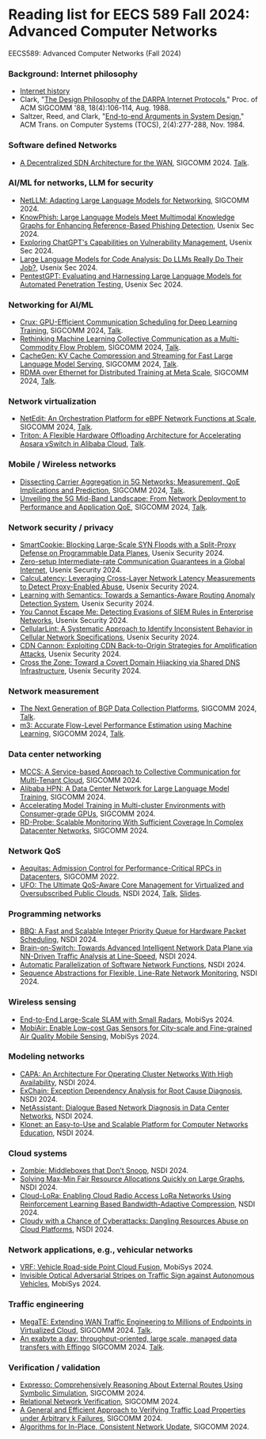 # Reading list for EECS 589 Fall 2024: Advanced Computer Networks
EECS589: Advanced Computer Networks (Fall 2024)

### Background: Internet philosophy
* [Internet history](https://www.internetsociety.org/internet/history-internet/brief-history-internet/)
* Clark, "[The Design Philosophy of the DARPA Internet Protocols](http://ccr.sigcomm.org/archive/1995/jan95/ccr-9501-clark.pdf)," Proc. of ACM SIGCOMM '88, 18(4):106-114, Aug. 1988.
* Saltzer, Reed, and Clark, "[End-to-end Arguments in System Design](http://web.mit.edu/Saltzer/www/publications/endtoend/endtoend.pdf)," ACM Trans. on Computer Systems (TOCS), 2(4):277-288, Nov. 1984.

### Software defined Networks
* [A Decentralized SDN Architecture for the WAN](https://storage.googleapis.com/gweb-research2023-media/pubtools/1002525.pdf), 
SIGCOMM 2024. [Talk](https://www.youtube.com/watch?v=_X7HCXG00hE).

### AI/ML for networks, LLM for security
* [NetLLM: Adapting Large Language Models for Networking](https://arxiv.org/pdf/2402.02338), SIGCOMM 2024.
* [KnowPhish: Large Language Models Meet Multimodal Knowledge Graphs for Enhancing Reference-Based Phishing Detection](https://www.usenix.org/system/files/usenixsecurity24-li-yuexin.pdf), Usenix Sec 2024.
* [Exploring ChatGPT's Capabilities on Vulnerability Management](https://www.usenix.org/system/files/usenixsecurity24-liu-peiyu.pdf), Usenix Sec 2024.
* [Large Language Models for Code Analysis: Do LLMs Really Do Their Job?](https://www.usenix.org/system/files/usenixsecurity24-fang.pdf), Usenix Sec 2024.
* [PentestGPT: Evaluating and Harnessing Large Language Models for Automated Penetration Testing](https://www.usenix.org/system/files/usenixsecurity24-deng.pdf), Usenix Sec 2024.

###  Networking for AI/ML
* [Crux: GPU-Efficient Communication Scheduling for Deep Learning Training](https://dl.acm.org/doi/pdf/10.1145/3651890.3672239),
SIGCOMM 2024, [Talk](https://www.youtube.com/watch?v=uk4swJ7PfC0).
* [Rethinking Machine Learning Collective Communication as a Multi-Commodity Flow Problem](https://dl.acm.org/doi/pdf/10.1145/3651890.3672249),
  SIGCOMM 2024, [Talk](https://www.youtube.com/watch?v=ChjWIwM87LY).
* [CacheGen: KV Cache Compression and Streaming for Fast Large Language Model Serving](https://dl.acm.org/doi/pdf/10.1145/3651890.3672274),
SIGCOMM 2024, [Talk](https://www.youtube.com/watch?v=H4_OUWvdiNo).
* [RDMA over Ethernet for Distributed Training at Meta Scale](https://dl.acm.org/doi/pdf/10.1145/3651890.3672233),
SIGCOMM 2024, [Talk](https://www.youtube.com/watch?v=wLW3UzUw5rY).

### Network virtualization 
* [NetEdit: An Orchestration Platform for eBPF Network Functions at Scale](https://dl.acm.org/doi/pdf/10.1145/3651890.3672227),
SIGCOMM 2024, [Talk](https://www.youtube.com/watch?v=y-SFpf8hnYU).
* [Triton: A Flexible Hardware Offloading Architecture for Accelerating Apsara vSwitch in Alibaba Cloud](https://dl.acm.org/doi/pdf/10.1145/3651890.3672224), [Talk](https://www.youtube.com/watch?v=U5_GNP3NOoE).

### Mobile / Wireless networks 
* [Dissecting Carrier Aggregation in 5G Networks: Measurement, QoE Implications and Prediction](),
SIGCOMM 2024, [Talk](https://www.youtube.com/watch?v=s7bscp1NKY8).
* [Unveiling the 5G Mid-Band Landscape: From Network Deployment to Performance and Application QoE](https://dl.acm.org/doi/pdf/10.1145/3651890.3672269), SIGCOMM 2024, [Talk](https://www.youtube.com/watch?v=OZxBAiPCrTY).

### Network security / privacy 
* [SmartCookie: Blocking Large-Scale SYN Floods with a Split-Proxy Defense on Programmable Data Planes](https://www.usenix.org/conference/usenixsecurity24/presentation/yoo), Usenix Security 2024.
* [Zero-setup Intermediate-rate Communication Guarantees in a Global Internet](https://www.usenix.org/conference/usenixsecurity24/presentation/wyss), Usenix Security 2024.
* [CalcuLatency: Leveraging Cross-Layer Network Latency Measurements to Detect Proxy-Enabled Abuse](https://www.usenix.org/conference/usenixsecurity24/presentation/ramesh), Usenix Security 2024.
* [Learning with Semantics: Towards a Semantics-Aware Routing Anomaly Detection System](https://www.usenix.org/conference/usenixsecurity24/presentation/chen-yihao), Usenix Security 2024.
* [You Cannot Escape Me: Detecting Evasions of SIEM Rules in Enterprise Networks](https://www.usenix.org/conference/usenixsecurity24/presentation/uetz), Usenix Security 2024.
* [CellularLint: A Systematic Approach to Identify Inconsistent Behavior in Cellular Network Specifications](https://www.usenix.org/conference/usenixsecurity24/presentation/rahman), Usenix Security 2024.
* [CDN Cannon: Exploiting CDN Back-to-Origin Strategies for Amplification Attacks](https://www.usenix.org/conference/usenixsecurity24/presentation/lin-ziyu), Usenix Security 2024.
* [Cross the Zone: Toward a Covert Domain Hijacking via Shared DNS Infrastructure](https://www.usenix.org/conference/usenixsecurity24/presentation/zhang-yunyi-zone), Usenix Security 2024.

### Network measurement 
* [The Next Generation of BGP Data Collection Platforms](https://dl.acm.org/doi/pdf/10.1145/3651890.3672251), SIGCOMM 2024, [Talk](https://www.youtube.com/watch?v=wcmNwT3qPvc).
* [m3: Accurate Flow-Level Performance Estimation using Machine Learning](https://dl.acm.org/doi/pdf/10.1145/3651890.3672243), SIGCOMM 2024, [Talk](https://www.youtube.com/watch?v=TGpFYeDmnJg).

### Data center networking 
* [MCCS: A Service-based Approach to Collective Communication for Multi-Tenant Cloud](https://dl.acm.org/doi/pdf/10.1145/3651890.3672252), SIGCOMM 2024.
* [Alibaba HPN: A Data Center Network for Large Language Model Training](https://dl.acm.org/doi/pdf/10.1145/3651890.3672265), SIGCOMM 2024.
* [Accelerating Model Training in Multi-cluster Environments with Consumer-grade GPUs](https://dl.acm.org/doi/pdf/10.1145/3651890.3672228), SIGCOMM 2024.
* [RD-Probe: Scalable Monitoring With Sufficient Coverage In Complex Datacenter Networks](https://dl.acm.org/doi/pdf/10.1145/3651890.3672256), SIGCOMM 2024.

### Network QoS
* [Aequitas: Admission Control for Performance-Critical RPCs in Datacenters](https://www.mosharaf.com/wp-content/uploads/aequitas-sigcomm22.pdf), 
SIGCOMM 2022.
* [UFO: The Ultimate QoS-Aware Core Management for Virtualized and Oversubscribed Public Clouds](https://www.usenix.org/system/files/nsdi24-peng.pdf), NSDI 2024, [Talk](https://www.youtube.com/watch?v=GN2MnGzx4fs), [Slides](https://www.usenix.org/system/files/nsdi24_slides-peng.pdf).

### Programming networks
* [BBQ: A Fast and Scalable Integer Priority Queue for Hardware Packet Scheduling](https://www.usenix.org/conference/nsdi24/presentation/atre), NSDI 2024.
* [Brain-on-Switch: Towards Advanced Intelligent Network Data Plane via NN-Driven Traffic Analysis at Line-Speed](https://www.usenix.org/conference/nsdi24/presentation/yan), NSDI 2024.
* [Automatic Parallelization of Software Network Functions](https://www.usenix.org/conference/nsdi24/presentation/pereira), NSDI 2024.
* [Sequence Abstractions for Flexible, Line-Rate Network Monitoring](https://www.usenix.org/conference/nsdi24/presentation/johnson), NSDI 2024.
  
### Wireless sensing
* [End-to-End Large-Scale SLAM with Small Radars](https://arxiv.org/abs/2311.11260), MobiSys 2024.
* [MobiAir: Enable Low-cost Gas Sensors for City-scale and Fine-grained Air Quality Mobile Sensing](https://dl.acm.org/doi/pdf/10.1145/3643832.3661872), MobiSys 2024.
### Modeling networks
* [CAPA: An Architecture For Operating Cluster Networks With High Availability](https://www.usenix.org/conference/nsdi24/presentation/liu-bingzhe), NSDI 2024.
* [ExChain: Exception Dependency Analysis for Root Cause Diagnosis](https://www.usenix.org/conference/nsdi24/presentation/li-ao), NSDI 2024.
* [NetAssistant: Dialogue Based Network Diagnosis in Data Center Networks](https://www.usenix.org/conference/nsdi24/presentation/wang-haopei), NSDI 2024.
* [Klonet: an Easy-to-Use and Scalable Platform for Computer Networks Education](https://www.usenix.org/conference/nsdi24/presentation/ma), NSDI 2024.
### Cloud systems
* [Zombie: Middleboxes that Don’t Snoop](https://www.usenix.org/conference/nsdi24/presentation/zhang-collin), NSDI 2024.
* [Solving Max-Min Fair Resource Allocations Quickly on Large Graphs](https://www.usenix.org/conference/nsdi24/presentation/namyar-solving), NSDI 2024.
* [Cloud-LoRa: Enabling Cloud Radio Access LoRa Networks Using Reinforcement Learning Based Bandwidth-Adaptive Compression](https://www.usenix.org/conference/nsdi24/presentation/shahid), NSDI 2024.
* [Cloudy with a Chance of Cyberattacks: Dangling Resources Abuse on Cloud Platforms](https://www.usenix.org/conference/nsdi24/presentation/friess), NSDI 2024.

### Network applications, e.g., vehicular networks 
*  [VRF: Vehicle Road-side Point Cloud Fusion](https://dl.acm.org/doi/pdf/10.1145/3643832.3661874), MobiSys 2024.
*  [Invisible Optical Adversarial Stripes on Traffic Sign against Autonomous Vehicles](https://tanrui.github.io/pub/GhostStripe-MobiSys.pdf), MobiSys 2024.

### Traffic engineering
* [MegaTE: Extending WAN Traffic Engineering to Millions of Endpoints in Virtualized Cloud](https://cs.stanford.edu/~keithw/sigcomm2024/sigcomm24-final406-acmpaginated.pdf), SIGCOMM 2024. [Talk](https://www.youtube.com/watch?v=bn6DiXWH-3g).
* [An exabyte a day: throughput-oriented, large scale, managed data transfers with Effingo](https://dl.acm.org/doi/pdf/10.1145/3651890.3672262) SIGCOMM 2024. [Talk](https://www.youtube.com/watch?v=hBME9Q6RPZ8).

### Verification / validation
* [Expresso: Comprehensively Reasoning About External Routes Using Symbolic Simulation](https://dl.acm.org/doi/pdf/10.1145/3651890.3672220), SIGCOMM 2024.
* [Relational Network Verification](https://dl.acm.org/doi/pdf/10.1145/3651890.3672238), SIGCOMM 2024.
* [A General and Efficient Approach to Verifying Traffic Load Properties under Arbitrary k Failures](https://dl.acm.org/doi/pdf/10.1145/3651890.3672246), SIGCOMM 2024.
* [Algorithms for In-Place, Consistent Network Update](https://dl.acm.org/doi/pdf/10.1145/3651890.3672266), SIGCOMM 2024.
